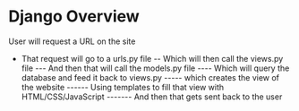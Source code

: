 # Django Overview

User will request a URL on the site

- That request will go to a urls.py file
  -- Which will then call the views.py file
  --- And then that will call the models.py file
  ---- Which will query the database and feed it back to views.py ----- which creates the view of the website
  ------ Using templates to fill that view with HTML/CSS/JavaScript
  ------- And then that gets sent back to the user
